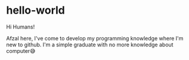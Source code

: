 # hello-world

Hi Humans!

Afzal here, I've come to develop my programming knowledge where I'm new to github.
I'm a simple graduate with no more knowledge about computer😅
